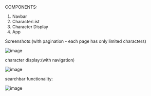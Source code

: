 COMPONENTS:
1. Navbar
2. CharacterList
3. Character Display
4. App

Screenshots:(with pagination - each page has only limited characters) 

![image](https://github.com/VIJAYRUR/assignment-frontend/assets/78963023/0ff7dd73-574c-4c9e-b0b3-619c20374174)

character display:(with navigation)

![image](https://github.com/VIJAYRUR/assignment-frontend/assets/78963023/cebd4b02-c1d6-4706-b4e6-de713a424d5e)


searchbar functionality:

![image](https://github.com/VIJAYRUR/assignment-frontend/assets/78963023/ca274521-989a-404c-a264-d570ebb95387)
